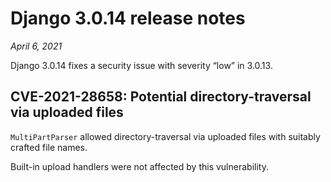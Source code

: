 # Django 3.0.14 release notes

*April 6, 2021*

Django 3.0.14 fixes a security issue with severity “low” in 3.0.13.

## CVE-2021-28658: Potential directory-traversal via uploaded files

`MultiPartParser` allowed directory-traversal via uploaded files with
suitably crafted file names.

Built-in upload handlers were not affected by this vulnerability.
